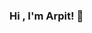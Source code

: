 ### Hi , I'm Arpit! 👋

<!--
**Arpit-Avasarmol/Arpit-Avasarmol** is a ✨ _special_ ✨ repository because its `README.md` (this file) appears on your GitHub profile.

Here are some ideas to get you started:

- 🎓 I’m currently a final year student at Indian Institute of Technology(IIT) Roorkee in the Department of Data Science and Artificial Intelligence
- 🔭 Courses: Deep Learning, Machine Learning, Computer Vision, NLP, and Time Series, Data Structures and Algorithms, Principle of Database Systems
- 🌱 Thesis Topic: Diffusion Models and their applications in the medical field
- ⚡ Frameworks: PyTorch, TensorFlow, Keras, Git, mySQL
- 💻 Libraries: SpaCY, Scikit-Learn, NLTK, Transformer, NumPy, Pandas
- 😄 Workex: Worked as a Programmer Analyst Trainee at Cognizant Technology Solutions
- 👯 I’m looking to collaborate in the field of Computer Vision and Natural Language Processing

![Arpit's GitHub stats](https://github-readme-stats.vercel.app/api?username=Arpit-Avasarmol&show_icons=true&theme=radical)
-->
